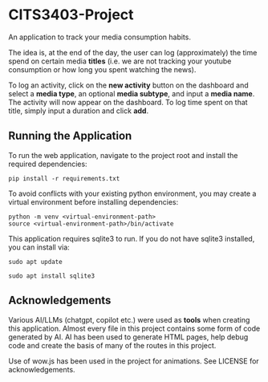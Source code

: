 # CITS3403-Project

An application to track your media consumption habits.

The idea is, at the end of the day, the user can log (approximately) the time spend on certain media **titles** (i.e. we are not tracking your youtube consumption or how long you spent watching the news).

To log an activity, click on the **new activity** button on the dashboard and select a **media type**, an optional **media subtype**, and input a **media name**. The activity will now appear on the dashboard. To log time spent on that title, simply input a duration and click **add**. 

## Running the Application

To run the web application, navigate to the project root and install the required dependencies:
```
pip install -r requirements.txt
```

To avoid conflicts with your existing python environment, you may create a virtual environment before installing dependencies:
```
python -m venv <virtual-environment-path>
source <virtual-environment-path>/bin/activate
```

This application requires sqlite3 to run. If you do not have sqlite3 installed, you can install via:
```
sudo apt update

sudo apt install sqlite3
```

## Acknowledgements

Various AI/LLMs (chatgpt, copilot etc.) were used as **tools** when creating this application. Almost every file in this project contains some form of code generated by AI. AI has been used to generate HTML pages, help debug code and create the basis of many of the routes in this project.

Use of wow.js has been used in the project for animations. See LICENSE for acknowledgements.
